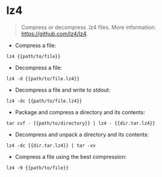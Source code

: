 # lz4

> Compress or decompress .lz4 files.
> More information: <https://github.com/lz4/lz4>.

- Compress a file:

`lz4 {{path/to/file}}`

- Decompress a file:

`lz4 -d {{path/to/file.lz4}}`

- Decompress a file and write to stdout:

`lz4 -dc {{path/to/file.lz4}}`

- Package and compress a directory and its contents:

`tar cvf - {{path/to/directory}} | lz4 - {{dir.tar.lz4}}`

- Decompress and unpack a directory and its contents:

`lz4 -dc {{dir.tar.lz4}} | tar -xv`

- Compress a file using the best compression:

`lz4 -9 {{path/to/file}}`
